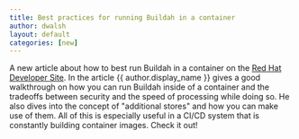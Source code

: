 ```yaml
---
title: Best practices for running Buildah in a container 
author: dwalsh
layout: default
categories: [new]
---
```


A new article about how to best run Buildah in a container on the [Red Hat Developer Site](https://developers.redhat.com/blog/2019/08/14/best-practices-for-running-buildah-in-a-container/?sc_cid=701f20000012i69AAA).  In the article {{ author.display_name }} gives a good walkthrough on how you can run Buildah inside of a container and the tradeoffs between security and the speed of processing while doing so.  He also dives into the concept of "additional stores" and how you can make use of them.  All of this is especially useful in a CI/CD system that is constantly building container images.  Check it out!

